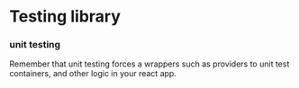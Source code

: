 # Testing library


### unit testing


Remember that unit testing forces a wrappers such as providers to unit test containers, and other logic in your react app.
